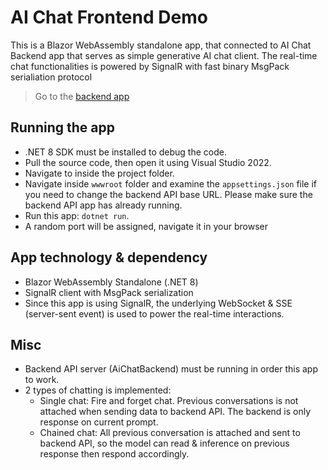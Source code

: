 # AI Chat Frontend Demo
This is a Blazor WebAssembly standalone app, that connected to AI Chat Backend app that serves as simple generative AI chat client. The real-time chat functionalities is powered by SignalR with fast binary MsgPack serialiation protocol

> Go to the [backend app](https://github.com/ahmadnazif/AiChatBackendDemo)

## Running the app
- .NET 8 SDK must be installed to debug the code. 
- Pull the source code, then open it using Visual Studio 2022.
- Navigate to inside the project folder.
- Navigate inside `wwwroot` folder and examine the `appsettings.json` file if you need to change the backend API base URL. Please make sure the backend API app has already running. 
- Run this app: `dotnet run`.
- A random port will be assigned, navigate it in your browser

## App technology & dependency
- Blazor WebAssembly Standalone (.NET 8)
- SignalR client with MsgPack serialization
- Since this app is using SignalR, the underlying WebSocket & SSE (server-sent event) is used to power the real-time interactions.

## Misc
- Backend API server (AiChatBackend) must be running in order this app to work.
- 2 types of chatting is implemented:
  - Single chat: Fire and forget chat. Previous conversations is not attached when sending data to backend API. The backend is only response on current prompt.
  - Chained chat: All previous conversation is attached and sent to backend API, so the model can read & inference on previous response then respond accordingly.
